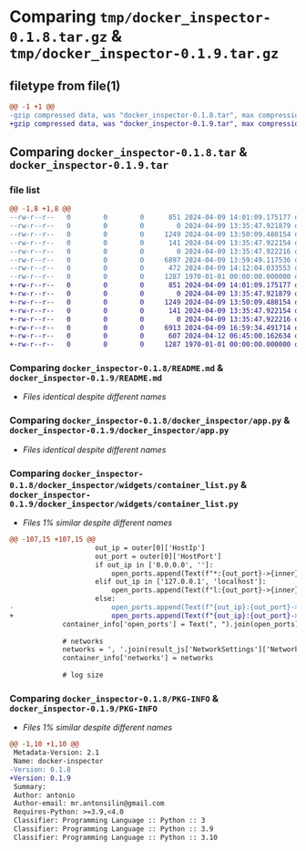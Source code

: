 # Comparing `tmp/docker_inspector-0.1.8.tar.gz` & `tmp/docker_inspector-0.1.9.tar.gz`

## filetype from file(1)

```diff
@@ -1 +1 @@
-gzip compressed data, was "docker_inspector-0.1.8.tar", max compression
+gzip compressed data, was "docker_inspector-0.1.9.tar", max compression
```

## Comparing `docker_inspector-0.1.8.tar` & `docker_inspector-0.1.9.tar`

### file list

```diff
@@ -1,8 +1,8 @@
--rw-r--r--   0        0        0      851 2024-04-09 14:01:09.175177 docker_inspector-0.1.8/README.md
--rw-r--r--   0        0        0        0 2024-04-09 13:35:47.921879 docker_inspector-0.1.8/docker_inspector/__init__.py
--rw-r--r--   0        0        0     1249 2024-04-09 13:50:09.480154 docker_inspector-0.1.8/docker_inspector/app.py
--rw-r--r--   0        0        0      141 2024-04-09 13:35:47.922154 docker_inspector-0.1.8/docker_inspector/styles/main.css
--rw-r--r--   0        0        0        0 2024-04-09 13:35:47.922216 docker_inspector-0.1.8/docker_inspector/widgets/__init__.py
--rw-r--r--   0        0        0     6897 2024-04-09 13:59:49.117536 docker_inspector-0.1.8/docker_inspector/widgets/container_list.py
--rw-r--r--   0        0        0      472 2024-04-09 14:12:04.033553 docker_inspector-0.1.8/pyproject.toml
--rw-r--r--   0        0        0     1287 1970-01-01 00:00:00.000000 docker_inspector-0.1.8/PKG-INFO
+-rw-r--r--   0        0        0      851 2024-04-09 14:01:09.175177 docker_inspector-0.1.9/README.md
+-rw-r--r--   0        0        0        0 2024-04-09 13:35:47.921879 docker_inspector-0.1.9/docker_inspector/__init__.py
+-rw-r--r--   0        0        0     1249 2024-04-09 13:50:09.480154 docker_inspector-0.1.9/docker_inspector/app.py
+-rw-r--r--   0        0        0      141 2024-04-09 13:35:47.922154 docker_inspector-0.1.9/docker_inspector/styles/main.css
+-rw-r--r--   0        0        0        0 2024-04-09 13:35:47.922216 docker_inspector-0.1.9/docker_inspector/widgets/__init__.py
+-rw-r--r--   0        0        0     6913 2024-04-09 16:59:34.491714 docker_inspector-0.1.9/docker_inspector/widgets/container_list.py
+-rw-r--r--   0        0        0      607 2024-04-12 06:45:00.162634 docker_inspector-0.1.9/pyproject.toml
+-rw-r--r--   0        0        0     1287 1970-01-01 00:00:00.000000 docker_inspector-0.1.9/PKG-INFO
```

### Comparing `docker_inspector-0.1.8/README.md` & `docker_inspector-0.1.9/README.md`

 * *Files identical despite different names*

### Comparing `docker_inspector-0.1.8/docker_inspector/app.py` & `docker_inspector-0.1.9/docker_inspector/app.py`

 * *Files identical despite different names*

### Comparing `docker_inspector-0.1.8/docker_inspector/widgets/container_list.py` & `docker_inspector-0.1.9/docker_inspector/widgets/container_list.py`

 * *Files 1% similar despite different names*

```diff
@@ -107,15 +107,15 @@
                     out_ip = outer[0]['HostIp']
                     out_port = outer[0]['HostPort']
                     if out_ip in ['0.0.0.0', '']:
                         open_ports.append(Text(f"*:{out_port}->{inner}", style="red bold"))
                     elif out_ip in ['127.0.0.1', 'localhost']:
                         open_ports.append(Text(f"l:{out_port}->{inner}", style="green"))
                     else:
-                        open_ports.append(Text(f"{out_ip}:{out_port}->{inner}"))
+                        open_ports.append(Text(f"{out_ip}:{out_port}->{inner}", style="orange"))
             container_info['open_ports'] = Text(", ").join(open_ports)
 
             # networks
             networks = ', '.join(result_js['NetworkSettings']['Networks'].keys())
             container_info['networks'] = networks
 
             # log size
```

### Comparing `docker_inspector-0.1.8/PKG-INFO` & `docker_inspector-0.1.9/PKG-INFO`

 * *Files 1% similar despite different names*

```diff
@@ -1,10 +1,10 @@
 Metadata-Version: 2.1
 Name: docker-inspector
-Version: 0.1.8
+Version: 0.1.9
 Summary: 
 Author: antonio
 Author-email: mr.antonsilin@gmail.com
 Requires-Python: >=3.9,<4.0
 Classifier: Programming Language :: Python :: 3
 Classifier: Programming Language :: Python :: 3.9
 Classifier: Programming Language :: Python :: 3.10
```

